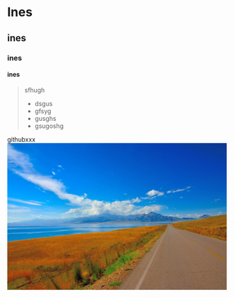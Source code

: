# Ines
## ines
### ines
#### ines

> sfhugh
> - dsgus
> - gfsyg
> - gusghs
> - gsugoshg

githubxxx
![<R>](<image/R.jpg>)